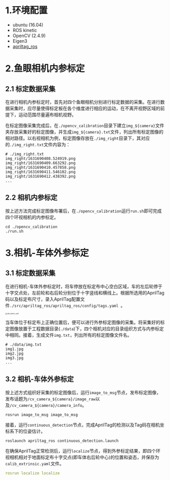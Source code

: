 # 1.环境配置

- ubuntu (16.04)
- ROS kinetic
- OpenCV (2.4.9)
- Eigen3
- [apriltag_ros](https://github.com/AprilRobotics/apriltag_ros)

# 2.鱼眼相机内参标定

## 2.1 标定数据采集

在进行相机内参标定时，首先对四个鱼眼相机分别进行标定数据的采集。在进行数据采集时，应尽量使得标定板在各个维度进行相应的运动，在不离开视野区域的前提下，运动范围尽量遍布相机视野。

在标定图像采集完成后，在`./opencv_calibration`目录下建立`img_${camera}`文件夹存放采集好的标定图像，并生成`img_${camera}.txt`文件，列出所有标定图像的相对路径。以右视相机为例，标定图像存放在`./img_right`目录下，其对应的`./img_right.txt`文件内容为：

```
# ./img_right.txt
img_right/1631690408.524919.png
img_right/1631690409.663292.png
img_right/1631690410.457858.png
img_right/1631690411.546102.png
img_right/1631690412.438392.png
...	
```

## 2.2 相机内参标定

按上述方法完成标定图像布署后，在`./opencv_calibration`运行`run.sh`即可完成四个环视相机的内参标定。

```shell
cd ./opencv_calibration
./run.sh
```

# 3.相机-车体外参标定

## 3.1 标定数据采集

在进行相机-车体外参标定时，将车停放在标定布中心空白区域，车的左后轮停于十字交点处，左前轮和右后轮分别位于十字竖线和横线上。根据所选用的AprilTag码以及标定布尺寸，录入AprilTag配置文件`./src/apriltag_ros/apriltag_ros/config/tags.yaml `。

<img src="data/内外参标定报告.assets/calib_pattern_cap4.jpg" alt="calib_pattern_cap4" style="zoom:30%;" />

当车体位于标定布上正确位置后，便可以进行外参标定图像的采集。将采集好的标定图像放置于工程数据目录(`./data`)下，四个相机对应的目录组织方式与内参标定中相同。接着，生成文件`img.txt`，列出所有的标定图像文件名。

```
# ./data/img.txt
img1.jpg
img2.jpg
img3.jpg
...
```

## 3.2 相机-车体外参标定

按上述方式组织好采集的标定图像后，运行`image_to_msg`节点，发布标定图像，发布话题为`/cv_camera_${camera}/image_raw`以及`/cv_camera_${camera}/camera_info`。

```shell
rosrun image_to_msg image_to_msg
```

接着，运行`continuous_detection`节点，完成AprilTag的检测以及Tag码在相机坐标系下的位姿估计。

```shell
roslaunch apriltag_ros continuous_detection.launch 
```

在确保AprilTag正常检测后，运行`localize`节点，得到外参标定结果，即四个环视相机相对于地面标定布十字交点(即车体右后轮中心)的位置和姿态，并保存为`calib_extrinsic.yaml`文件。

```yaml
rosrun localize localize
```


























